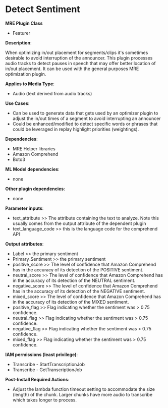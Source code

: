 # Detect Sentiment #

**MRE Plugin Class**
- Featurer

**Description**:

When optimizing in/out placement for segments/clips it's sometimes desirable to avoid interruption of the announcer. This plugin processes audio tracks to detect pauses in speech that may offer better location of in/out placement. It can be used with the general purposes MRE optimization plugin.

**Applies to Media Type**:
- Audio (text derived from audio tracks)

**Use Cases**:
- Can be used to generate data that gets used by an optimizer plugin to adjust the in/out times of a segment to avoid interrupting an announcer
- Could be enhanced/modified to detect specific words or phrases that could be leveraged in replay highlight priorities (weightings).

**Dependencies**:
- MRE Helper libraries
- Amazon Comprehend
- Boto3

**ML Model dependencies**:
- none

**Other plugin dependencies**:
- none

**Parameter inputs**:
- text_attribute >> The attribute containing the text to analyze. Note this usually comes from the output attribute of the dependent plugin
- text_language_code >> this is the language code for the comprehend API

**Output attributes**:
- Label >> the primary sentiment
- Primary_Sentiment >> the primary sentiment
- positive_score >> The level of confidence that Amazon Comprehend has in the accuracy of its detection of the POSITIVE sentiment.
- neutral_score >> The level of confidence that Amazon Comprehend has in the accuracy of its detection of the NEUTRAL sentiment.
- negative_score >> The level of confidence that Amazon Comprehend has in the accuracy of its detection of the NEGATIVE sentiment.
- mixed_score >> The level of confidence that Amazon Comprehend has in the accuracy of its detection of the MIXED sentiment.
- positive_flag >> Flag indicating whether the sentiment was > 0.75 confidence.
- neutral_flag >> Flag indicating whether the sentiment was > 0.75 confidence.
- negative_flag >> Flag indicating whether the sentiment was > 0.75 confidence.
- mixed_flag >> Flag indicating whether the sentiment was > 0.75 confidence.

**IAM permissions (least privilege)**:
- Transcribe - StartTranscriptionJob
- Transcribe - GetTranscriptionJob

**Post-Install Required Actions**:
- Adjust the lambda function timeout setting to accommodate the size (length) of the chunk. Larger chunks have more audio to transcribe which takes longer to process.

